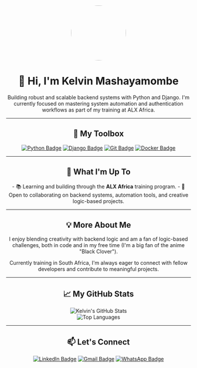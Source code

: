 <div align="center">
  <img src="https://i.pinimg.com/1200x/f3/6c/2d/f36c2d2fdb31002a4821fd95ef544dc6.jpg" width="150" style="border-radius: 50%;">
  <h1>👋 Hi, I'm Kelvin Mashayamombe</h1>
  <p>Building robust and scalable backend systems with Python and Django. I'm currently focused on mastering system automation and authentication workflows as part of my training at ALX Africa.</p>
</div>

---

<h2 align="center">🔧 My Toolbox</h2>
<div align="center">
  <a href="https://www.python.org/" target="_blank"><img src="https://img.shields.io/badge/Python-3776AB?style=for-the-badge&logo=python&logoColor=white" alt="Python Badge"></a>
  <a href="https://www.djangoproject.com/" target="_blank"><img src="https://img.shields.io/badge/Django-092E20?style=for-the-badge&logo=django&logoColor=white" alt="Django Badge"></a>
  <a href="https://git-scm.com/" target="_blank"><img src="https://img.shields.io/badge/Git-F05032?style=for-the-badge&logo=git&logoColor=white" alt="Git Badge"></a>
  <a href="https://www.docker.com/" target="_blank"><img src="https://img.shields.io/badge/Docker-2496ED?style=for-the-badge&logo=docker&logoColor=white" alt="Docker Badge"></a>
</div>

---

<h2 align="center">🚀 What I'm Up To</h2>
<div align="center">
  - 📚 Learning and building through the <strong>ALX Africa</strong> training program.
  - 🤝 Open to collaborating on backend systems, automation tools, and creative logic-based projects.
</div>

---

<h2 align="center">💡 More About Me</h2>
<div align="center">
  <p>I enjoy blending creativity with backend logic and am a fan of logic-based challenges, both in code and in my free time (I'm a big fan of the anime "Black Clover").</p>
  <p>Currently training in South Africa, I'm always eager to connect with fellow developers and contribute to meaningful projects.</p>
</div>

---

<h2 align="center">📈 My GitHub Stats</h2>
<div align="center">
  <img src="https://github-readme-stats.vercel.app/api?username=2keller&show_icons=true&theme=dark" alt="Kelvin's GitHub Stats">
  <br>
  <img src="https://github-readme-stats.vercel.app/api/top-langs/?username=2keller&theme=dark" alt="Top Languages">
</div>

---

<h2 align="center">📫 Let's Connect</h2>
<div align="center">
  <a href="https://www.linkedin.com/in/kelvin-mashayamombe-32372b293/" target="_blank"><img src="https://img.shields.io/badge/LinkedIn-0077B5?style=for-the-badge&logo=linkedin&logoColor=white" alt="LinkedIn Badge"></a>
  <a href="mailto:mashayamombekelvinn@gmail.com"><img src="https://img.shields.io/badge/Gmail-D14836?style=for-the-badge&logo=gmail&logoColor=white" alt="Gmail Badge"></a>
  <a href="https://wa.me/27694023245" target="_blank"><img src="https://img.shields.io/badge/WhatsApp-25D366?style=for-the-badge&logo=whatsapp&logoColor=white" alt="WhatsApp Badge"></a>
</div>
